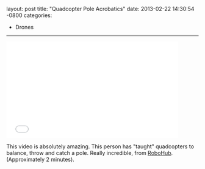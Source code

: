 layout: post
title:  "Quadcopter Pole Acrobatics"
date:   2013-02-22 14:30:54 -0800
categories:
  - Drones
---

<iframe class="embedly-embed" src="//cdn.embedly.com/widgets/media.html?url=https%3A%2F%2Fwww.youtube.com%2Fwatch%3Fv%3Dpp89tTDxXuI&src=http%3A%2F%2Fwww.youtube.com%2Fembed%2Fpp89tTDxXuI&type=text%2Fhtml&key=d815972c91e546edb5d2d02e509f8b1c&schema=youtube" width="450" height="253" scrolling="no" frameborder="0" allowfullscreen></iframe>

This video is absolutely amazing. This person has "taught" quadcopters to balance, throw and catch a pole. Really incredible, from  [RoboHub](http://robohub.org/video-throwing-and-catching-an-inverted-pendulum-with-quadrocopters/). (Approximately 2 minutes).
